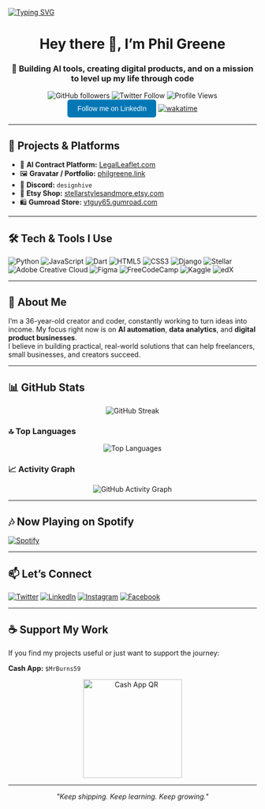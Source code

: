 <!-- ANIMATED TYPING BANNER -->
[![Typing SVG](https://readme-typing-svg.herokuapp.com?font=Fira+Code&size=28&pause=1000&color=00F78C&width=800&lines=Hey%2C+I'm+Phil+Greene!+%F0%9F%91%8B;AI+Automation+%26+Digital+Products+Builder;Creator+of+LegalLeaflet.com;Lifelong+Learner+%26+Open-Source+Contributor)](https://git.io/typing-svg)

<!-- PROFILE HEADER -->
<h1 align="center">Hey there 👋, I’m Phil Greene</h1>
<h3 align="center">🚀 Building AI tools, creating digital products, and on a mission to level up my life through code</h3>

<!-- PROFILE BADGES -->
<p align="center">
  <img alt="GitHub followers" src="https://img.shields.io/github/followers/WebCraftPhil?label=Followers&style=social" />
  <img alt="Twitter Follow" src="https://img.shields.io/twitter/follow/vtguy65?logo=twitter&style=for-the-badge" />
  <img alt="Profile Views" src="https://komarev.com/ghpvc/?username=WebCraftPhil&color=brightgreen" />
<a href="http://www.linkedin.com/comm/mynetwork/discovery-see-all?usecase=PEOPLE_FOLLOWS&followMember=philgreene89" target="_blank" style="
  display: inline-block;
  padding: 10px 20px;
  background-color: #0077b5;
  color: #ffffff;
  text-decoration: none;
  font-family: Arial, sans-serif;
  border-radius: 5px;
  text-align: center;
">
  Follow me on LinkedIn
</a>
  <a href="https://wakatime.com/@60977d89-ba57-4702-bdf2-021b4668c867"><img src="https://wakatime.com/badge/user/60977d89-ba57-4702-bdf2-021b4668c867.svg" alt="wakatime"></a>
</p>

---

## 💼 Projects & Platforms

- 📝 **AI Contract Platform:** [LegalLeaflet.com](https://LegalLeaflet.com)  
- 🖼 **Gravatar / Portfolio:** [philgreene.link](https://philgreene.link)  
- 💬 **Discord:** `designhive`  
- 🛒 **Etsy Shop:** [stellarstylesandmore.etsy.com](https://stellarstylesandmore.etsy.com)  
- 🛍 **Gumroad Store:** [vtguy65.gumroad.com](https://vtguy65.gumroad.com)  

---

## 🛠 Tech & Tools I Use

![Python](https://img.shields.io/badge/Python-FFD43B?style=for-the-badge&logo=python&logoColor=blue)
![JavaScript](https://img.shields.io/badge/javascript-%23323330.svg?style=for-the-badge&logo=javascript&logoColor=%23F7DF1E)
![Dart](https://img.shields.io/badge/dart-%230175C2.svg?style=for-the-badge&logo=dart&logoColor=white)
![HTML5](https://img.shields.io/badge/html5-%23E34F26.svg?style=for-the-badge&logo=html5&logoColor=white)
![CSS3](https://img.shields.io/badge/css3-%231572B6.svg?style=for-the-badge&logo=css3&logoColor=white)
![Django](https://img.shields.io/badge/django-%23092E20.svg?style=for-the-badge&logo=django&logoColor=white)
![Stellar](https://img.shields.io/badge/Stellar-7D00FF?style=for-the-badge&logo=Stellar&logoColor=white)
![Adobe Creative Cloud](https://img.shields.io/badge/Adobe%20Creative%20Cloud-DA1F26.svg?style=for-the-badge&logo=Adobe%20Creative%20Cloud&logoColor=white)
![Figma](https://img.shields.io/badge/figma-%23F24E1E.svg?style=for-the-badge&logo=figma&logoColor=white)
![FreeCodeCamp](https://img.shields.io/badge/Freecodecamp-%23123.svg?&style=for-the-badge&logo=freecodecamp&logoColor=green)
![Kaggle](https://img.shields.io/badge/Kaggle-035a7d?style=for-the-badge&logo=kaggle&logoColor=white)
![edX](https://img.shields.io/badge/edX-%2302262B.svg?style=for-the-badge&logo=edX&logoColor=white)

---

## 🎯 About Me

I’m a 36-year-old creator and coder, constantly working to turn ideas into income. My focus right now is on **AI automation**, **data analytics**, and **digital product businesses**.  
I believe in building practical, real-world solutions that can help freelancers, small businesses, and creators succeed.

---

## 📊 GitHub Stats

<p align="center">
  <img src="https://streak-stats.demolab.com?user=WebCraftPhil&theme=tokyonight" alt="GitHub Streak"/>
</p>

### 🔝 Top Languages

<p align="center">
  <img src="https://github-readme-stats.vercel.app/api/top-langs/?username=WebCraftPhil&layout=compact&theme=tokyonight" alt="Top Languages"/>
</p>

### 📈 Activity Graph

<p align="center">
  <img src="https://github-readme-activity-graph.vercel.app/graph?username=WebCraftPhil&theme=tokyo-night" alt="GitHub Activity Graph"/>
</p>

---

## 🎶 Now Playing on Spotify
[![Spotify](https://novatorem.bgstatic.vercel.app/api/spotify)](https://open.spotify.com/user/your-spotify-username)

---

## 📫 Let’s Connect

[![Twitter](https://img.shields.io/badge/Twitter-%231DA1F2.svg?&style=for-the-badge&logo=Twitter&logoColor=white)](https://twitter.com/vtguy65)
[![LinkedIn](https://img.shields.io/badge/LinkedIn-%230077B5.svg?&style=for-the-badge&logo=Linkedin&logoColor=white)](https://linkedin.com/in/phil.greene1)
[![Instagram](https://img.shields.io/badge/Instagram-%23E4405F.svg?&style=for-the-badge&logo=Instagram&logoColor=white)](https://instagram.com/vtguy59)
[![Facebook](https://img.shields.io/badge/Facebook-%231877F2.svg?&style=for-the-badge&logo=Facebook&logoColor=white)](https://www.facebook.com/phil.greene1?mibextid=LQQJ4d)

---

## ☕ Support My Work

If you find my projects useful or just want to support the journey:  

**Cash App:** `$MrBurns59`  

<p align="center">
  <img src="F4EF4081-A729-4C8E-B5FB-93C826972216.jpeg" alt="Cash App QR" width="200"/>
</p>

---

<p align="center"><i>"Keep shipping. Keep learning. Keep growing."</i></p>